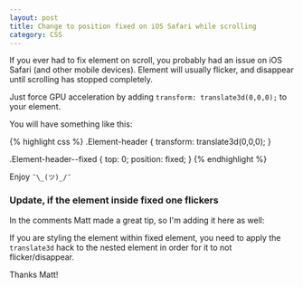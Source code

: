 ```yaml
---
layout: post
title: Change to position fixed on iOS Safari while scrolling
category: CSS
---
```


If you ever had to fix element on scroll, you probably had an issue on iOS Safari (and other mobile devices).
Element will usually flicker, and disappear until scrolling has stopped completely.

Just force GPU acceleration by adding `transform: translate3d(0,0,0);` to your element.

You will have something like this:

{% highlight css %}
.Element-header {
  transform: translate3d(0,0,0);
}

.Element-header--fixed {
  top: 0;
  position: fixed;
}
{% endhighlight %}

Enjoy `¯\_(ツ)_/¯`

### Update, if the element inside fixed one flickers

In the comments Matt made a great tip, so I'm adding it here as well:

If you are styling the element within fixed element,
you need to apply the `translate3d` hack to the nested element
in order for it to not flicker/disappear.

Thanks Matt!
